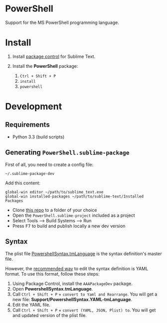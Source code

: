 PowerShell
==========

Support for the MS PowerShell programming language.


# Install

1. Install [package control][package_control] for Sublime Text.
1. Install the **PowerShell** package:

	1. `Ctrl + Shift + P`
	1. `install`
	1. `powershell`


# Development


## Requirements

- Python 3.3 (build scripts)


## Generating `PowerShell.sublime-package`

First of all, you need to create a config file:

```
~/.sublime-package-dev
```

Add this content:

```
global-win editor ~/path/to/sublime_text.exe
global-win installed-packages ~/path/to/sublime-text/Installed Packages
```

- Clone [this repo][this_repo] to a folder of your choice
- Open the `PowerShell.sublime-project` included as a project
- Select Tools --> Build Systems --> Run
- Press <kbd>F7</kbd> to build and publish locally a new dev version


## Syntax 

The plist file [PowershellSyntax.tmLanguage](Support/PowershellSyntax.tmLanguage)
is the syntax definition's master file. 

However, the [recommended way][syntax_topic] to edit the syntax definition
is YAML format. To use this format, follow these steps:

1. Using Package Control, install the `AAAPackageDev` package.
1. Open **PowershellSyntax.tmLanguage**.
1. Call `Ctrl + Shift + P` + `convert to Yaml and Rearrange`.
   You will get a new file: **Support/PowershellSyntax.YAML-tmLanguage**.
1. Edit the YAML file.
1. Call `Ctrl + Shift + P` + `convert (YAML, JSON, Plist) to`.
   You will get and updated version of the plist file.


[package_control]: https://sublime.wbond.net/installation
[this_repo]: https://github.com/SublimeText/PowerShell
[syntax_topic]: http://sublime-text-unofficial-documentation.readthedocs.org/en/latest/extensibility/syntaxdefs.html